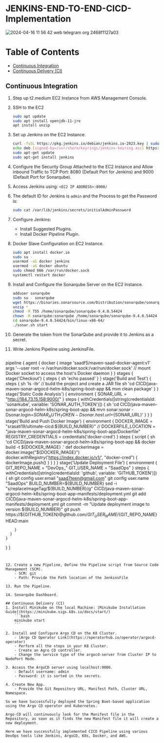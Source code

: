 # JENKINS-END-TO-END-CICD-Implementation
![2024-04-16 11 56 42 web telegram org 2468f1127a03](https://github.com/SaadOps/JENKINS-END-TO-END-CICD-Implementation/assets/94478736/80947195-4371-40c0-97b7-82dc19a92ea1)

# Table of Contents
- [Continuous Integration](#continuous-integration)
- [Continuous Delivery (CI)](#continuous-delivery-ci)

## Continuous Integration
1. Step up t2.medium EC2 Instance from AWS Management Console.
2. SSH to the EC2
    ```bash
    sudo apt update
    sudo apt install openjdk-11-jre
    apt install unzip
    ```
3. Set up Jenkins on the EC2 Instance.
    ```bash
    curl -fsSL https://pkg.jenkins.io/debian/jenkins.io-2023.key | sudo tee /usr/share/keyrings/jenkins-keyring.asc > /dev/null
    echo deb [signed-by=/usr/share/keyrings/jenkins-keyring.asc] https://pkg.jenkins.io/debian binary/ | sudo tee /etc/apt/sources.list.d/jenkins.list > /dev/null
    sudo apt-get update 
    sudo apt-get install jenkins
    ```
4. Configure the Security Group Attached to the EC2 Instance and Allow inbound Traffic to TCP Port: 8080 (Default Port for Jenkins) and 9000 (Default Port for Sonarqube).
5. Access Jenkins using: `<EC2 IP ADDRESS>:8000/`
6. The default ID for Jenkins is `admin` and the Process to get the Password is:
    ```bash
    sudo cat /var/lib/jenkins/secrets/initialAdminPassword
    ```
7. Configure Jenkins:
    - Install Suggested Plugins.
    - Install Docker Pipeline Plugin.

8. Docker Slave Configuration on EC2 Instance.
    ```bash
    sudo apt install docker.io
    sudo su -
    usermod -aG docker jenkins
    usermod -aG docker ubuntu
    sudo chmod 666 /var/run/docker.sock
    systemctl restart docker
    ```

9. Install and Configure the Sonarqube Server on the EC2 Instance.
    ```bash
    adduser sonarqube
    sudo su - sonarqube
    wget https://binaries.sonarsource.com/Distribution/sonarqube/sonarqube-9.4.0.54424.zip
    unzip *
    chmod -R 755 /home/sonarqube/sonarqube-9.4.0.54424
    chown -R sonarqube:sonarqube /home/sonarqube/sonarqube-9.4.0.54424
    cd sonarqube-9.4.0.54424/bin/linux-x86-64/
    ./sonar.sh start
    ```

10. Generate the token from the SonarQube and provide it to Jenkins as a secret.

11. Write Jenkins Pipeline using JenkinsFile.
    ``` groovy
pipeline {
  agent {
    docker {
      image 'saadf5/maven-saad-docker-agent:v1'
      args '--user root -v /var/run/docker.sock:/var/run/docker.sock' // mount Docker socket to access the host's Docker daemon
    }
  }
  stages {
    stage('Checkout') {
      steps {
        sh 'echo passed'
      }
    }
    stage('Build and Test') {
      steps {
        sh 'ls -ltr'
        // build the project and create a JAR file
        sh 'cd CICD/java-maven-sonar-argocd-helm-k8s/spring-boot-app && mvn clean package'
      }
    }
    stage('Static Code Analysis') {
      environment {
        SONAR_URL = "http://184.73.15.158:9000/"
      }
      steps {
        withCredentials([string(credentialsId: 'sonarkube', variable: 'SONAR_AUTH_TOKEN')]) {
          sh 'cd CICD/java-maven-sonar-argocd-helm-k8s/spring-boot-app && mvn sonar:sonar -Dsonar.login=$SONAR_AUTH_TOKEN -Dsonar.host.url=${SONAR_URL}'
        }
      }
    }
    stage('Build and Push Docker Image') {
      environment {
        DOCKER_IMAGE = "srasati19/ultimate-cicd:${BUILD_NUMBER}"
        // DOCKERFILE_LOCATION = "java-maven-sonar-argocd-helm-k8s/spring-boot-app/Dockerfile"
        REGISTRY_CREDENTIALS = credentials('docker-cred')
      }
      steps {
        script {
          sh 'cd CICD/java-maven-sonar-argocd-helm-k8s/spring-boot-app && docker build -t ${DOCKER_IMAGE} .'
          def dockerImage = docker.image("${DOCKER_IMAGE}")
          docker.withRegistry('https://index.docker.io/v1/', "docker-cred") {
            dockerImage.push()
          }
        }
      }
    }
    stage('Update Deployment File') {
      environment {
        GIT_REPO_NAME = "DevOps_"
        GIT_USER_NAME = "SaadOps"
      }
      steps {
        withCredentials([string(credentialsId: 'github', variable: 'GITHUB_TOKEN')]) {
          sh 
            git config user.email "saad7teen@gmail.com"
            git config user.name "SaadOps"
            BUILD_NUMBER=${BUILD_NUMBER}
            sed -i "s/replaceImageTag/${BUILD_NUMBER}/g" CICD/java-maven-sonar-argocd-helm-k8s/spring-boot-app-manifests/deployment.yml
            git add CICD/java-maven-sonar-argocd-helm-k8s/spring-boot-app-manifests/deployment.yml
            git commit -m "Update deployment image to version ${BUILD_NUMBER}"
            git push https://${GITHUB_TOKEN}@github.com/${GIT_USER_NAME}/${GIT_REPO_NAME} HEAD:main
          
        }
      }
    }
  }
}
```


12. Create a new Pipeline, Define the Pipeline script from Source Code Management (SCM).
    - SCM: git
    - Path: Provide the Path location of the JenkinsFile

13. Run the Pipeline.

14. Sonarqube Dashboard.

## Continuous Delivery (CI)
1. Install Minikube on the local Machine: [Minikube Installation Guide](https://minikube.sigs.k8s.io/docs/start/)
    ```bash
    minikube start
    ```

2. Install and Configure Argo CD on the K8 Cluster.
    - [Argo CD Operator Link](https://operatorhub.io/operator/argocd-operator)
    - Perform all the steps in your K8 Cluster.
    - Create an Agro CD controller.
    - Change the service type of the argocd-server from Cluster IP to NodePort Mode.

3. Access the ArgoCD server using localhost:9000.
    - Default username: admin
    - Password: it is sorted in the secrets.

4. Create New App.
    - Provide the Git Repository URL, Manifest Path, Cluster URL, Namespace.

So we have Successfully deployed the Spring Boot-based application using the Argo CD operator and Kubernetes.

Argo-CD will continuously look for the Manifest file in the Repository, as soon as it finds the new Manifest file it will create a new deployment.

Here we have successfully implemented CICD Pipeline using various DevOps tools like Jenkins, ArgoCD, K8s, Docker, and AWS.


